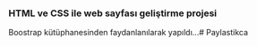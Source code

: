 ### HTML ve CSS ile web sayfası geliştirme projesi ###

Boostrap kütüphanesinden faydanlanılarak yapıldı...# Paylastikca
